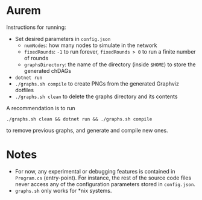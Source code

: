 # Aurem

Instructions for running:

- Set desired parameters in `config.json`
  - `numNodes`: how many nodes to simulate in the network
  - `fixedRounds`: `-1` to run forever, `fixedRounds > 0` to run a finite number of rounds
  - `graphsDirectory`: the name of the directory (inside `$HOME`) to store the generated chDAGs
- `dotnet run`
- `./graphs.sh compile` to create PNGs from the generated Graphviz dotfiles
- `./graphs.sh clean` to delete the graphs directory and its contents

A recommendation is to run

``` shell
./graphs.sh clean && dotnet run && ./graphs.sh compile
```

to remove previous graphs, and generate and compile new ones.

# Notes

* For now, any experimental or debugging features is contained in `Program.cs`
  (entry-point). For instance, the rest of the source code files never access
  any of the configuration parameters stored in `config.json`.
* `graphs.sh` only works for *nix systems.
